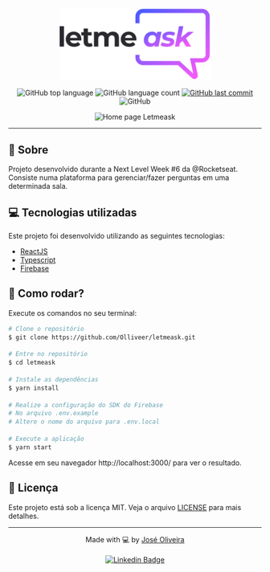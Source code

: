<p align="center">
   <img src="./src/assets/images/logo.svg" alt="letmeask" width="300"/>
</p>

<p align="center">
  <img alt="GitHub top language" src="https://img.shields.io/github/languages/top/Olliveer/letmeask?color=835AFD">

  <img alt="GitHub language count" src="https://img.shields.io/github/languages/count/Olliveer/letmeask?color=835AFD">

  <a href="#">
    <img alt="GitHub last commit" src="https://img.shields.io/github/last-commit/Olliveer/letmeask?color=835AFD">
  </a>

  <img alt="GitHub" src="https://img.shields.io/github/license/Olliveer/letmeask-nwl?color=835AFD">
</p>

<p align="center">
   <img src="https://i.imgur.com/eTjYV2K.gif" alt="Home page Letmeask"/>
</p>

---

## :pushpin: Sobre

Projeto desenvolvido durante a Next Level Week #6 da @Rocketseat. Consiste numa plataforma para gerenciar/fazer perguntas em uma determinada sala.
## :computer: Tecnologias utilizadas

Este projeto foi desenvolvido utilizando as seguintes tecnologias:

- [ReactJS](https://reactjs.org/)
- [Typescript](https://www.typescriptlang.org/)
- [Firebase](https://firebase.google.com/?hl=pt)

## 🚀 Como rodar?

Execute os comandos no seu terminal:

```bash
# Clone o repositório
$ git clone https://github.com/Olliveer/letmeask.git

# Entre no repositório
$ cd letmeask

# Instale as dependências
$ yarn install

# Realize a configuração do SDK do Firebase
# No arquivo .env.example
# Altere o nome do arquivo para .env.local

# Execute a aplicação
$ yarn start
```

Acesse em seu navegador http://localhost:3000/ para ver o resultado.

## 📝 Licença

Este projeto está sob a licença MIT. Veja o arquivo [LICENSE](LICENSE) para mais detalhes.

---

<p align="center">Made with 💻 by <a href="https://github.com/Olliveer">José Oliveira</a> <br><br>
<a href="https://www.linkedin.com/in/joseooliveira">
  <img alt="Linkedin Badge" src="https://img.shields.io/badge/-José_Oliveira-blue?style=flat-square&logo=Linkedin&logoColor=white">
</a>
</p>
